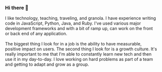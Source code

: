 ### Hi there 👋

<!--
**lucasgreenwell/lucasgreenwell** is a ✨ _special_ ✨ repository because its `README.md` (this file) appears on your GitHub profile.
--!>

I like technology, teaching, traveling, and granola. I have experience writing code in JavaScript, Python, Java, and Ruby. I've used various major development frameworks and with a bit of ramp up, can work on the front or back end of any application. 

<br/>
<br/>
The biggest thing I look for in a job is the ability to have measurable, positive impact on users. The second thing I look for is a growth culture. It's really important to me that I'm able to constantly learn new tech and then use it in my day-to-day. I love working on hard problems as part of a team and getting to adapt and grow as a group. 




